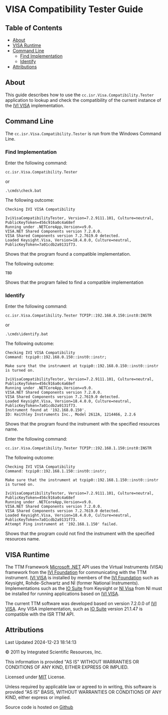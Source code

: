 # VISA Compatibility Tester Guide

## Table of Contents

- [About](#About)
- [VISA Runtime](#VISA-Runtime)
- [Command Line](#Command-Line)
  - [Find Implementation](#Find-Implementation)
  - [Identify](#Identify)
- [Attributions](#Attributions)

<a name="About"></a>
## About

This guide describes how to use the `cc.isr.Visa.Compatibility.Tester` application to lookup and check the compatibility of the current instance of the [IVI VISA] implementation.

<a name="Command-Line"></a>
## Command Line

The `cc.isr.Visa.Compatibility.Tester` is run from the Windows Command Line.

<a name="Find-Implementation"></a>
### Find Implementation

Enter the following command:
```
cc.isr.Visa.Compatibility.Tester
```

or

```
.\cmds\check.bat
```

The following outcome:
```
Checking IVI VISA Compatibility

IviVisaCompatibilityTester, Version=7.2.9111.101, Culture=neutral, PublicKeyToken=456c916a0c4a68ef
Running under .NETCoreApp,Version=v9.0.
VISA.NET Shared Components version 7.2.0.0.
VISA Shared Components version 7.2.7619.0 detected.
Loaded Keysight.Visa, Version=18.4.0.0, Culture=neutral, PublicKeyToken=7a01cdb2a9131f73.
```

Shows that the program found a compatible implementation.

The following outcome:
```
TBD
```

Shows that the program failed to find a compatible implementation 

<a name="Identify"></a>
### Identify

Enter the following command:
```
cc.isr.Visa.Compatibility.Tester TCPIP::192.168.0.150:inst0:INSTR
```

or

```
.\cmds\identify.bat
```


The following outcome:
```
Checking IVI VISA Compatibility
Command: tcpip0::192.168.0.150::inst0::instr;

Make sure that the instrument at tcpip0::192.168.0.150::inst0::instr is turned on.

IviVisaCompatibilityTester, Version=7.2.9111.101, Culture=neutral, PublicKeyToken=456c916a0c4a68ef
Running under .NETCoreApp,Version=v9.0.
VISA.NET Shared Components version 7.2.0.0.
VISA Shared Components version 7.2.7619.0 detected.
Loaded Keysight.Visa, Version=18.4.0.0, Culture=neutral, PublicKeyToken=7a01cdb2a9131f73.
Instrument found at '192.168.0.150'.
ID: Keithley Instruments Inc., Model 2612A, 1214466, 2.2.6
```

Shows that the program found the instrument with the specified resources name.

Enter the following command:
```
cc.isr.Visa.Compatibility.Tester TCPIP::192.168.1.150:inst0:INSTR
```

The following outcome:
```
Checking IVI VISA Compatibility
Command: tcpip0::192.168.1.150::inst0::instr;

Make sure that the instrument at tcpip0::192.168.1.150::inst0::instr is turned on.

IviVisaCompatibilityTester, Version=7.2.9111.101, Culture=neutral, PublicKeyToken=456c916a0c4a68ef
Running under .NETCoreApp,Version=v9.0.
VISA.NET Shared Components version 7.2.0.0.
VISA Shared Components version 7.2.7619.0 detected.
Loaded Keysight.Visa, Version=18.4.0.0, Culture=neutral, PublicKeyToken=7a01cdb2a9131f73.
Attempt Ping instrument at '192.168.1.150' failed.
```

Shows that the program could not find the instrument with the specified resources name.

<a name="VISA_Runtime"></a>
## VISA Runtime

The TTM Framework [Microsoft .NET] API uses the Virtual Instruments (VISA) framework from the [IVI Foundation] for communicating with the TTM instrument. [IVI VISA] is installed by members of the [IVI Foundation] such as Keysight, Rohde-Schwartz and NI (former National Instruments). Implementations such as the [IO Suite] from Keysight or [NI Visa] from NI must be installed for running applications based on [IVI VISA].

The current TTM software was developed based on version 7.2.0.0 of [IVI VISA]. Any VISA implementation, such as [IO Suite] version 21.1.47 is compatible with the ISR TTM API.

<a name="Attributions"></a>
## Attributions

Last Updated 2024-12-23 18:14:13

&copy; 2011 by Integrated Scientific Resources, Inc.  

This information is provided "AS IS" WITHOUT WARRANTIES OR CONDITIONS OF ANY KIND, EITHER EXPRESS OR IMPLIED.

Licensed under [MIT] License.

Unless required by applicable law or agreed to in writing, this software is provided "AS IS" BASIS, WITHOUT WARRANTIES OR CONDITIONS OF ANY KIND, either express or implied.

Source code is hosted on [Github]

[MIT]: http://opensource.org/licenses/MIT
[GitHub]: https://www.github.com/ATECoder
[IVI VISA]: https://www,ivi.org
[IVI FOUNDATION]: https://www,ivi.org
[IO Suite]: https://www.keysight.com/us/en/lib/software-detail/computer-software/io-libraries-suite-downloads-2175637.html
[NI Visa]: http://ftp.ni.com/support/softlib/visa/VISA%20Run-Time%20Engine
[.NET Framework]: https://dotnet.microsoft.com/en-us/download/dotnet/8.0
[ISR FTP Site]: http://bit.ly/aJgNDP
[cc.isr.ftp]: ftp://ftp.isr.cc
[Microsoft .NET]: https://en.wikipedia.org/wiki/.NET_Framework
[Microsoft .NET Standard]: https://learn.microsoft.com/en-us/dotnet/standard/net-standard?tabs=net-standard-1-0
[VISA Compatibility Tester Guide]: ./Visa20Compatibility20Tester%20Guide.html
